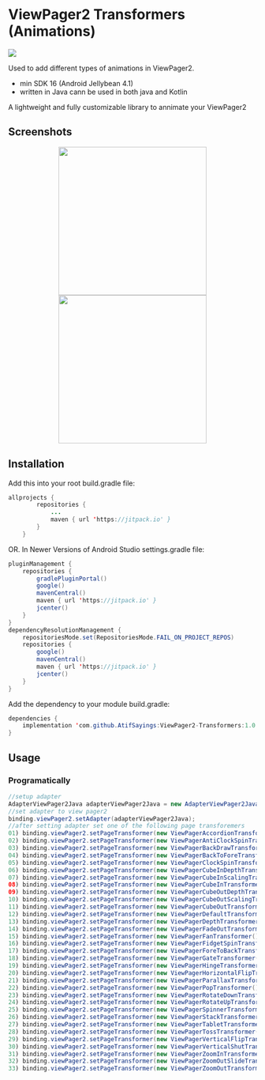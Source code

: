 # ViewPager2 Transformers (Animations)
[![](https://jitpack.io/v/AtifSayings/ViewPager2-Transformers.svg)](https://jitpack.io/#AtifSayings/ViewPager2-Transformers)

Used to add different types of animations in ViewPager2.
* min SDK 16 (Android Jellybean 4.1)
* written in Java cann be used in both java and Kotlin

A lightweight and fully customizable library to annimate your ViewPager2

## Screenshots
<div align="center">
    <img src="https://github.com/mohammadatif/CircularImageView/blob/master/screenshots/screen1.png" width="300px"</img> 
    <img src="https://github.com/mohammadatif/CircularImageView/blob/master/screenshots/screen2.png" width="300px"</img> 
</div>

## Installation

Add this into your root build.gradle file:

```java
allprojects {
		repositories {
			...
			maven { url 'https://jitpack.io' }
		}
	}
```

OR. In Newer Versions of Android Studio  settings.gradle file:

```java
pluginManagement {
    repositories {
        gradlePluginPortal()
        google()
        mavenCentral()
        maven { url 'https://jitpack.io' }
        jcenter()
    }
}
dependencyResolutionManagement {
    repositoriesMode.set(RepositoriesMode.FAIL_ON_PROJECT_REPOS)
    repositories {
        google()
        mavenCentral()
        maven { url 'https://jitpack.io' }
        jcenter()
    }
}
```

Add the dependency to your module build.gradle:
```java
dependencies {
	implementation 'com.github.AtifSayings:ViewPager2-Transformers:1.0.1'
}
```
## Usage
### Programatically
```java
//setup adapter
AdapterViewPager2Java adapterViewPager2Java = new AdapterViewPager2Java(this, viewPager2JavaArrayList);
//set adapter to view pager2
binding.viewPager2.setAdapter(adapterViewPager2Java);
//after setting adapter set one of the following page transforemers
01) binding.viewPager2.setPageTransformer(new ViewPagerAccordionTransformer());
02) binding.viewPager2.setPageTransformer(new ViewPagerAntiClockSpinTransformer());
03) binding.viewPager2.setPageTransformer(new ViewPagerBackDrawTransformer());
04) binding.viewPager2.setPageTransformer(new ViewPagerBackToForeTransformer());
05) binding.viewPager2.setPageTransformer(new ViewPagerClockSpinTransformer());
06) binding.viewPager2.setPageTransformer(new ViewPagerCubeInDepthTransformer());
07) binding.viewPager2.setPageTransformer(new ViewPagerCubeInScalingTransformer());
08) binding.viewPager2.setPageTransformer(new ViewPagerCubeInTransformer());
09) binding.viewPager2.setPageTransformer(new ViewPagerCubeOutDepthTransformer());
10) binding.viewPager2.setPageTransformer(new ViewPagerCubeOutScalingTransformer());
11) binding.viewPager2.setPageTransformer(new ViewPagerCubeOutTransformer());
12) binding.viewPager2.setPageTransformer(new ViewPagerDefaultTransformer());
13) binding.viewPager2.setPageTransformer(new ViewPagerDepthTransformer());
14) binding.viewPager2.setPageTransformer(new ViewPagerFadeOutTransformer());
15) binding.viewPager2.setPageTransformer(new ViewPagerFanTransformer());
16) binding.viewPager2.setPageTransformer(new ViewPagerFidgetSpinTransformer());
17) binding.viewPager2.setPageTransformer(new ViewPagerForeToBackTransformer());
18) binding.viewPager2.setPageTransformer(new ViewPagerGateTransformer());
19) binding.viewPager2.setPageTransformer(new ViewPagerHingeTransformer());
20) binding.viewPager2.setPageTransformer(new ViewPagerHorizontalFlipTransformer());
21) binding.viewPager2.setPageTransformer(new ViewPagerParallaxTransformer());
22) binding.viewPager2.setPageTransformer(new ViewPagerPopTransformer());
23) binding.viewPager2.setPageTransformer(new ViewPagerRotateDownTransformer());
24) binding.viewPager2.setPageTransformer(new ViewPagerRotateUpTransformer());
25) binding.viewPager2.setPageTransformer(new ViewPagerSpinnerTransformer());
26) binding.viewPager2.setPageTransformer(new ViewPagerStackTransformer());
27) binding.viewPager2.setPageTransformer(new ViewPagerTabletTransformer());
28) binding.viewPager2.setPageTransformer(new ViewPagerTossTransformer());
29) binding.viewPager2.setPageTransformer(new ViewPagerVerticalFlipTransformer());
30) binding.viewPager2.setPageTransformer(new ViewPagerVerticalShutTransformer());
31) binding.viewPager2.setPageTransformer(new ViewPagerZoomInTransformer());
32) binding.viewPager2.setPageTransformer(new ViewPagerZoomOutSlideTransformer());
33) binding.viewPager2.setPageTransformer(new ViewPagerZoomOutTransformer());
```

